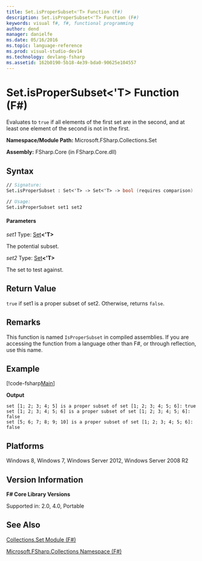 ```yaml
---
title: Set.isProperSubset<'T> Function (F#)
description: Set.isProperSubset<'T> Function (F#)
keywords: visual f#, f#, functional programming
author: dend
manager: danielfe
ms.date: 05/16/2016
ms.topic: language-reference
ms.prod: visual-studio-dev14
ms.technology: devlang-fsharp
ms.assetid: 162b0190-5b18-4e39-bda0-90625e104557 
---
```


# Set.isProperSubset<'T> Function (F#)

Evaluates to `true` if all elements of the first set are in the second, and at least one element of the second is not in the first.

**Namespace/Module Path:** Microsoft.FSharp.Collections.Set

**Assembly:** FSharp.Core (in FSharp.Core.dll)


## Syntax

```fsharp
// Signature:
Set.isProperSubset : Set<'T> -> Set<'T> -> bool (requires comparison)

// Usage:
Set.isProperSubset set1 set2
```

#### Parameters
*set1*
Type: [Set](https://msdn.microsoft.com/library/50cebdce-0cd7-4c5c-8ebc-f3a9e90b38d8)**&lt;'T&gt;**


The potential subset.


*set2*
Type: [Set](https://msdn.microsoft.com/library/50cebdce-0cd7-4c5c-8ebc-f3a9e90b38d8)**&lt;'T&gt;**


The set to test against.

## Return Value

`true` if set1 is a proper subset of set2. Otherwise, returns `false`.

## Remarks
This function is named `IsProperSubset` in compiled assemblies. If you are accessing the function from a language other than F#, or through reflection, use this name.

## Example

[!code-fsharp[Main](~/samples/snippets/fsharp/sets/snippet7.fs)]

**Output**

```
set [1; 2; 3; 4; 5] is a proper subset of set [1; 2; 3; 4; 5; 6]: true
set [1; 2; 3; 4; 5; 6] is a proper subset of set [1; 2; 3; 4; 5; 6]: false
set [5; 6; 7; 8; 9; 10] is a proper subset of set [1; 2; 3; 4; 5; 6]: false
```

## Platforms
Windows 8, Windows 7, Windows Server 2012, Windows Server 2008 R2

## Version Information
**F# Core Library Versions**

Supported in: 2.0, 4.0, Portable

## See Also
[Collections.Set Module &#40;F&#35;&#41;](Collections.Set-Module-%5BFSharp%5D.md)

[Microsoft.FSharp.Collections Namespace &#40;F&#35;&#41;](Microsoft.FSharp.Collections-Namespace-%5BFSharp%5D.md)